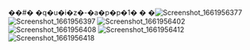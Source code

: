 ��#� �q�u�i�z�-�a�p�p�1�
�
�![Screenshot_1661956377](https://user-images.githubusercontent.com/107314378/188099905-770fbb47-f934-4ce6-b2d6-8ef1d256bbfb.png)
![Screenshot_1661956397](https://user-images.githubusercontent.com/107314378/188099920-1c4b9d60-1b99-4533-8c22-4982da321d0e.png)
![Screenshot_1661956402](https://user-images.githubusercontent.com/107314378/188099936-6d07c4b4-4ae6-4f0d-b591-680c0f389c6f.png)
![Screenshot_1661956408](https://user-images.githubusercontent.com/107314378/188099946-521756fe-e0b5-48eb-b0e6-19fb087a25cf.png)
![Screenshot_1661956412](https://user-images.githubusercontent.com/107314378/188099951-6c222671-cd9f-4784-9932-cbd80e81943e.png)
![Screenshot_1661956418](https://user-images.githubusercontent.com/107314378/188099963-d910f6a5-730a-4496-ab6c-d967cae199ae.png)

